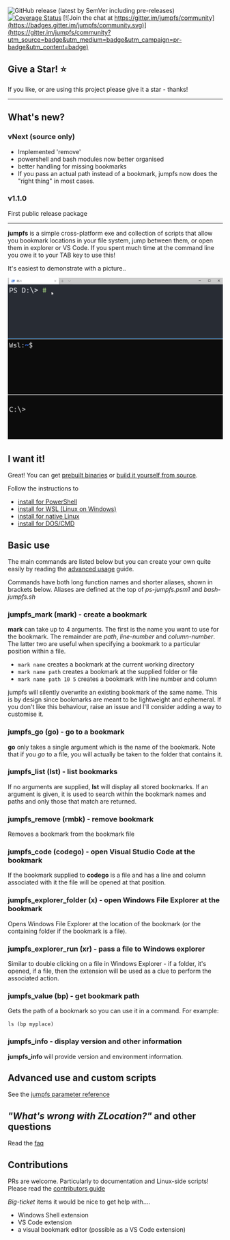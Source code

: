 
![GitHub release (latest by SemVer including pre-releases)](https://img.shields.io/github/downloads-pre/NeilMacmullen/jumpfs/total)
[![Coverage Status](https://coveralls.io/repos/github/NeilMacMullen/jumpfs/badge.svg?branch=main&kill_cache=1)](https://coveralls.io/github/NeilMacMullen/jumpfs?branch=main) [![Join the chat at https://gitter.im/jumpfs/community](https://badges.gitter.im/jumpfs/community.svg)](https://gitter.im/jumpfs/community?utm_source=badge&utm_medium=badge&utm_campaign=pr-badge&utm_content=badge)

## Give a Star! :star:

If you like, or are using this project please give it a star - thanks!
<hr/>


## What's new?

### vNext (source only)
- Implemented 'remove'
- powershell and bash modules now better organised
- better handling for missing bookmarks
- If you pass an actual path instead of a bookmark, jumpfs now does the "right thing" in most cases.

### v1.1.0
First public release package

<hr/>


**jumpfs** is a simple cross-platform exe and collection of scripts that allow you bookmark locations in your file system, jump between them, or open them in explorer or VS Code.  If you spent much time at the command line you owe it to your TAB key to use this!

It's easiest to demonstrate with a picture..

![jumpfs in action](img/jumpfs.gif)

## I want it! 

Great! You can get [prebuilt binaries](doc/download.md) or [build it yourself from source](doc/buildFromSource.md). 


Follow the instructions to
- [install for PowerShell](doc/powershell-installation.md)
- [install for WSL (Linux on Windows)](doc/wsl-installation.md)
- [install for native Linux](doc/linux-installation.md)
- [install for DOS/CMD](doc/cmd-installation.md)

## Basic use

The main commands are listed below but you can create your own quite easily by reading the [advanced usage](doc/advanced.md) guide.

Commands have both long function names and shorter aliases, shown in brackets below.  Aliases are defined at the top of *ps-jumpfs.psm1* and *bash-jumpfs.sh*

### jumpfs_mark (mark) - create a bookmark
**mark** can take up to 4 arguments.  The first is the name you want to use for the bookmark.  The remainder are *path*, *line-number* and *column-number*.  The latter two are useful when specifying a bookmark to a particular position within a file.

 - `mark name` creates a bookmark at the current working directory
 - `mark name path` creates a bookmark at the supplied folder or file
 - `mark name path 10 5` creates a bookmark with line number and column

jumpfs will silently overwrite an existing bookmark of the same name.  This is by design since bookmarks are meant to be lightweight and ephemeral.   If you don't like this behaviour, raise an issue and I'll consider adding a way to customise it. 

### jumpfs_go (go) - go to a bookmark
**go** only takes a single argument which is the name of the bookmark.  Note that if you *go* to a file, you will actually be taken to the folder that contains it.

### jumpfs_list (lst) - list bookmarks
If no arguments are supplied, **lst** will display all stored bookmarks.  If an argument is given, it is used to search within the bookmark names and paths and only those that match are returned.

### jumpfs_remove (rmbk) - remove bookmark
Removes a bookmark from the bookmark file

### jumpfs_code (codego) - open Visual Studio Code at the bookmark
If the bookmark supplied to **codego** is a file and has a line and column associated with it the file will be opened at that position.

### jumpfs_explorer_folder (x) - open Windows File Explorer at the bookmark
Opens Windows File Explorer at the location of the bookmark (or the containing folder if the bookmark is a file).

### jumpfs_explorer_run (xr) - pass a file to Windows explorer
Similar to double clicking on a file in Windows Explorer - if a folder, it's opened, if a file, then the extension will be used as a clue to perform the associated action. 

### jumpfs_value (bp) - get bookmark path
Gets the path of a bookmark so you can use it in a command.  For example:
```
ls (bp myplace)
```

### jumpfs_info - display version and other information
**jumpfs_info** will provide version and environment information. 

## Advanced use and custom scripts

See the [jumpfs parameter reference](doc/jumpfs-exe.md)


## *"What's wrong with ZLocation?"* and other questions
Read the [faq](doc/faq.md) 

## Contributions
PRs are welcome.  Particularly to documentation and Linux-side scripts!  Please read the
[contributors guide](doc/contributions.md)

*Big-ticket* items it would be nice to get help with....

- Windows Shell extension
- VS Code extension
- a visual bookmark editor (possible as a VS Code extension)



















